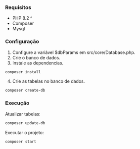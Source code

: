 ### Requisitos
- PHP 8.2 ^
- Composer
- Mysql

### Configuração
1. Configure a variável $dbParams em src/core/Database.php.
2. Crie o banco de dados.
3. Instale as dependencias.
```bash
composer install
```
4. Crie as tabelas no banco de dados.
```bash
composer create-db
```


### Execução
Atualizar tabelas:
```bash
composer update-db
```

Executar o projeto:
```bash
composer start
```